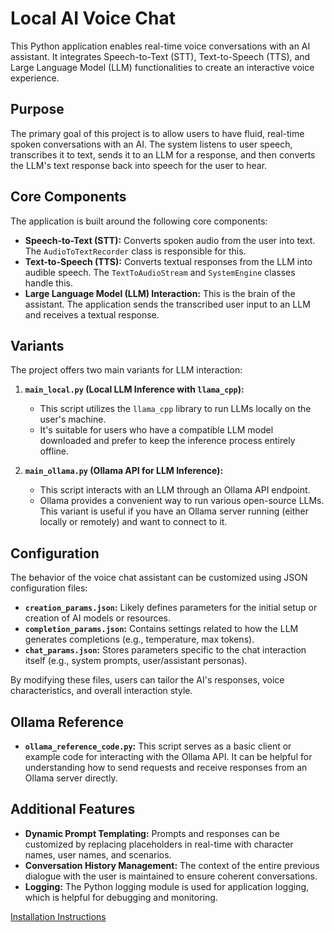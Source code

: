 # Local AI Voice Chat

This Python application enables real-time voice conversations with an AI assistant. It integrates Speech-to-Text (STT), Text-to-Speech (TTS), and Large Language Model (LLM) functionalities to create an interactive voice experience.

## Purpose

The primary goal of this project is to allow users to have fluid, real-time spoken conversations with an AI. The system listens to user speech, transcribes it to text, sends it to an LLM for a response, and then converts the LLM's text response back into speech for the user to hear.

## Core Components

The application is built around the following core components:

*   **Speech-to-Text (STT):** Converts spoken audio from the user into text. The `AudioToTextRecorder` class is responsible for this.
*   **Text-to-Speech (TTS):** Converts textual responses from the LLM into audible speech. The `TextToAudioStream` and `SystemEngine` classes handle this.
*   **Large Language Model (LLM) Interaction:** This is the brain of the assistant. The application sends the transcribed user input to an LLM and receives a textual response.

## Variants

The project offers two main variants for LLM interaction:

1.  **`main_local.py` (Local LLM Inference with `llama_cpp`):**
    *   This script utilizes the `llama_cpp` library to run LLMs locally on the user's machine.
    *   It's suitable for users who have a compatible LLM model downloaded and prefer to keep the inference process entirely offline.

2.  **`main_ollama.py` (Ollama API for LLM Inference):**
    *   This script interacts with an LLM through an Ollama API endpoint.
    *   Ollama provides a convenient way to run various open-source LLMs. This variant is useful if you have an Ollama server running (either locally or remotely) and want to connect to it.

## Configuration

The behavior of the voice chat assistant can be customized using JSON configuration files:

*   **`creation_params.json`:** Likely defines parameters for the initial setup or creation of AI models or resources.
*   **`completion_params.json`:** Contains settings related to how the LLM generates completions (e.g., temperature, max tokens).
*   **`chat_params.json`:** Stores parameters specific to the chat interaction itself (e.g., system prompts, user/assistant personas).

By modifying these files, users can tailor the AI's responses, voice characteristics, and overall interaction style.

## Ollama Reference

*   **`ollama_reference_code.py`:** This script serves as a basic client or example code for interacting with the Ollama API. It can be helpful for understanding how to send requests and receive responses from an Ollama server directly.

## Additional Features

*   **Dynamic Prompt Templating:** Prompts and responses can be customized by replacing placeholders in real-time with character names, user names, and scenarios.
*   **Conversation History Management:** The context of the entire previous dialogue with the user is maintained to ensure coherent conversations.
*   **Logging:** The Python logging module is used for application logging, which is helpful for debugging and monitoring.

[Installation Instructions](installation.md)
